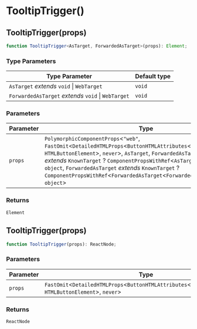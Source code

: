 # TooltipTrigger()

## TooltipTrigger(props)

```ts
function TooltipTrigger<AsTarget, ForwardedAsTarget>(props): Element;
```

### Type Parameters

| Type Parameter                                      | Default type |
| --------------------------------------------------- | ------------ |
| `AsTarget` _extends_ `void` \| `WebTarget`          | `void`       |
| `ForwardedAsTarget` _extends_ `void` \| `WebTarget` | `void`       |

### Parameters

| Parameter | Type                                                                                                                                                                                                                                                                                                                                                                                                                           |
| --------- | ------------------------------------------------------------------------------------------------------------------------------------------------------------------------------------------------------------------------------------------------------------------------------------------------------------------------------------------------------------------------------------------------------------------------------ |
| `props`   | `PolymorphicComponentProps`\<`"web"`, `FastOmit`\<`DetailedHTMLProps`\<`ButtonHTMLAttributes`\<`HTMLButtonElement`\>, `HTMLButtonElement`\>, `never`\>, `AsTarget`, `ForwardedAsTarget`, `AsTarget` _extends_ `KnownTarget` ? `ComponentPropsWithRef`\<`AsTarget`\<`AsTarget`\>\> : `object`, `ForwardedAsTarget` _extends_ `KnownTarget` ? `ComponentPropsWithRef`\<`ForwardedAsTarget`\<`ForwardedAsTarget`\>\> : `object`\> |

### Returns

`Element`

## TooltipTrigger(props)

```ts
function TooltipTrigger(props): ReactNode;
```

### Parameters

| Parameter | Type                                                                                                             |
| --------- | ---------------------------------------------------------------------------------------------------------------- |
| `props`   | `FastOmit`\<`DetailedHTMLProps`\<`ButtonHTMLAttributes`\<`HTMLButtonElement`\>, `HTMLButtonElement`\>, `never`\> |

### Returns

`ReactNode`
